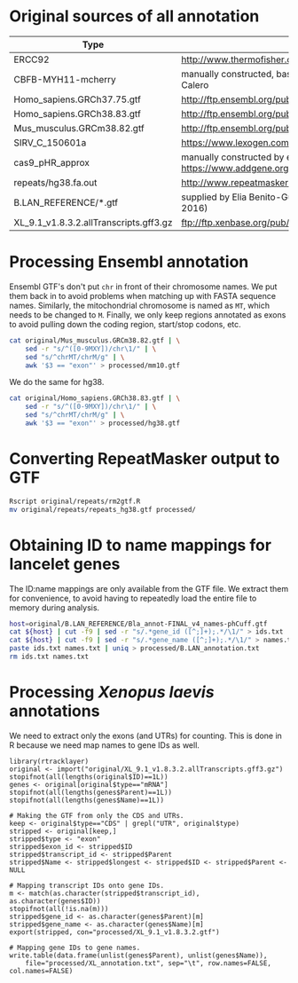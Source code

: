 # Original sources of all annotation

__Type__ | __Source__
--- | ---
ERCC92  |   http://www.thermofisher.com/order/catalog/product/4456739
CBFB-MYH11-mcherry  |   manually constructed, based on information from Fernando Calero
Homo_sapiens.GRCh37.75.gtf  |	http://ftp.ensembl.org/pub/release-75/gtf/homo_sapiens/
Homo_sapiens.GRCh38.83.gtf  |	http://ftp.ensembl.org/pub/release-83/gtf/homo_sapiens/
Mus_musculus.GRCm38.82.gtf  |	http://ftp.ensembl.org/pub/release-82/gtf/mus_musculus/
SIRV_C_150601a  |	https://www.lexogen.com/sirvs/
cas9_pHR_approx |   manually constructed by examining Cas9-coding domain in https://www.addgene.org/46911/
repeats/hg38.fa.out |	http://www.repeatmasker.org/species/hg.html
B.LAN_REFERENCE/*.gtf	|	supplied by Elia Benito-Gutierrez, via the EBI servers (Dec 16, 2016)
XL_9.1_v1.8.3.2.allTranscripts.gff3.gz  |   ftp://ftp.xenbase.org/pub/Genomics/JGI/Xenla9.1/1.8.3.2/

# Processing Ensembl annotation

Ensembl GTF's don't put `chr` in front of their chromosome names.
We put them back in to avoid problems when matching up with FASTA sequence names.
Similarly, the mitochondrial chromosome is named as `MT`, which needs to be changed to `M`.
Finally, we only keep regions annotated as exons to avoid pulling down the coding region, start/stop codons, etc.

```sh
cat original/Mus_musculus.GRCm38.82.gtf | \
    sed -r "s/^([0-9MXY])/chr\1/" | \
    sed "s/^chrMT/chrM/g" | \
    awk '$3 == "exon"' > processed/mm10.gtf
```

We do the same for hg38.

```sh
cat original/Homo_sapiens.GRCh38.83.gtf | \
    sed -r "s/^([0-9MXY])/chr\1/" | \
    sed "s/^chrMT/chrM/g" | \
    awk '$3 == "exon"' > processed/hg38.gtf
```

# Converting RepeatMasker output to GTF

```sh
Rscript original/repeats/rm2gtf.R
mv original/repeats/repeats_hg38.gtf processed/
```

# Obtaining ID to name mappings for lancelet genes

The ID:name mappings are only available from the GTF file.
We extract them for convenience, to avoid having to repeatedly load the entire file to memory during analysis.

```sh
host=original/B.LAN_REFERENCE/Bla_annot-FINAL_v4_names-phCuff.gtf 
cat ${host} | cut -f9 | sed -r "s/.*gene_id ([^;]+);.*/\1/" > ids.txt
cat ${host} | cut -f9 | sed -r "s/.*gene_name ([^;]+);.*/\1/" > names.txt
paste ids.txt names.txt | uniq > processed/B.LAN_annotation.txt
rm ids.txt names.txt
```

# Processing _Xenopus laevis_ annotations

We need to extract only the exons (and UTRs) for counting.
This is done in R because we need map names to gene IDs as well.

```{r}
library(rtracklayer)
original <- import("original/XL_9.1_v1.8.3.2.allTranscripts.gff3.gz")
stopifnot(all(lengths(original$ID)==1L))
genes <- original[original$type=="mRNA"]
stopifnot(all(lengths(genes$Parent)==1L))
stopifnot(all(lengths(genes$Name)==1L))

# Making the GTF from only the CDS and UTRs.
keep <- original$type=="CDS" | grepl("UTR", original$type)
stripped <- original[keep,]
stripped$type <- "exon"
stripped$exon_id <- stripped$ID
stripped$transcript_id <- stripped$Parent
stripped$Name <- stripped$longest <- stripped$ID <- stripped$Parent <- NULL

# Mapping transcript IDs onto gene IDs.
m <- match(as.character(stripped$transcript_id), as.character(genes$ID))
stopifnot(all(!is.na(m)))
stripped$gene_id <- as.character(genes$Parent)[m]
stripped$gene_name <- as.character(genes$Name)[m]
export(stripped, con="processed/XL_9.1_v1.8.3.2.gtf")

# Mapping gene IDs to gene names.
write.table(data.frame(unlist(genes$Parent), unlist(genes$Name)),
    file="processed/XL_annotation.txt", sep="\t", row.names=FALSE, col.names=FALSE)
```
